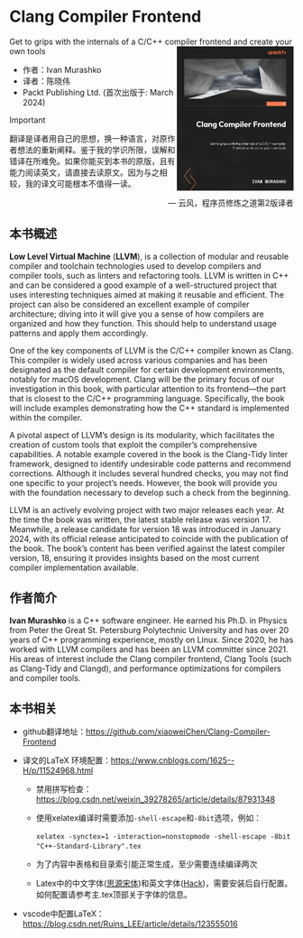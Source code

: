 # Clang Compiler Frontend
Get to grips with the internals of a C/C++ compiler frontend and create your own tools  <a href=""><img src="cover.png" height="256px" align="right"></a>

* 作者：Ivan Murashko
* 译者：陈晓伟
* Packt Publishing Ltd. (首次出版于: March 2024)

> [!IMPORTANT]
> 翻译是译者用自己的思想，换一种语言，对原作者想法的重新阐释。鉴于我的学识所限，误解和错译在所难免。如果你能买到本书的原版，且有能力阅读英文，请直接去读原文。因为与之相较，我的译文可能根本不值得一读。
>
> <p align="right"> — 云风，程序员修炼之道第2版译者</p>

## 本书概述

**Low Level Virtual Machine** (**LLVM**), is a collection of modular and reusable compiler and toolchain technologies used to develop compilers and compiler tools, such as linters and refactoring tools. LLVM is written in C++ and can be considered a good example of a well-structured project that uses interesting techniques aimed at making it reusable and efficient. The project can also be considered an excellent example of compiler architecture; diving into it will give you a sense of how compilers are organized and how they function. This should help to understand usage patterns and apply them accordingly.

One of the key components of LLVM is the C/C++ compiler known as Clang. This compiler is widely used across various companies and has been designated as the default compiler for certain development environments, notably for macOS development. Clang will be the primary focus of our investigation in this book, with particular attention to its frontend—the part that is closest to the C/C++ programming language. Specifically, the book will include examples demonstrating how the C++ standard is implemented within the compiler.

A pivotal aspect of LLVM’s design is its modularity, which facilitates the creation of custom tools that exploit the compiler’s comprehensive capabilities. A notable example covered in the book is the Clang-Tidy linter framework, designed to identify undesirable code patterns and recommend corrections. Although it includes several hundred checks, you may not find one specific to your project’s needs. However, the book will provide you with the foundation necessary to develop such a check from the beginning.

LLVM is an actively evolving project with two major releases each year. At the time the book was written, the latest stable release was version 17. Meanwhile, a release candidate for version 18 was introduced in January 2024, with its official release anticipated to coincide with the publication of the book. The book’s content has been verified against the latest compiler version, 18, ensuring it provides insights based on the most current compiler implementation available.



## 作者简介

**Ivan Murashko** is a C++ software engineer. He earned his Ph.D. in Physics from Peter the Great St. Petersburg Polytechnic University and has over 20 years of C++ programming experience, mostly on Linux. Since 2020, he has worked with LLVM compilers and has been an LLVM committer since 2021. His areas of interest include the Clang compiler frontend, Clang Tools (such as Clang-Tidy and Clangd), and performance optimizations for compilers and compiler tools.



## 本书相关

* github翻译地址：https://github.com/xiaoweiChen/Clang-Compiler-Frontend  

* 译文的LaTeX 环境配置：https://www.cnblogs.com/1625--H/p/11524968.html

  * 禁用拼写检查：https://blog.csdn.net/weixin_39278265/article/details/87931348

  * 使用xelatex编译时需要添加`-shell-escape`和`-8bit`选项，例如：

    `xelatex -synctex=1 -interaction=nonstopmode -shell-escape -8bit "C++-Standard-Library".tex`

  * 为了内容中表格和目录索引能正常生成，至少需要连续编译两次

  * Latex中的中文字体([思源宋体](https://github.com/adobe-fonts/source-han-serif/releases))和英文字体([Hack](https://github.com/source-foundry/Hack-windows-installer/releases/tag/v1.6.0))，需要安装后自行配置。如何配置请参考主.tex顶部关于字体的信息。

* vscode中配置LaTeX：https://blog.csdn.net/Ruins_LEE/article/details/123555016

